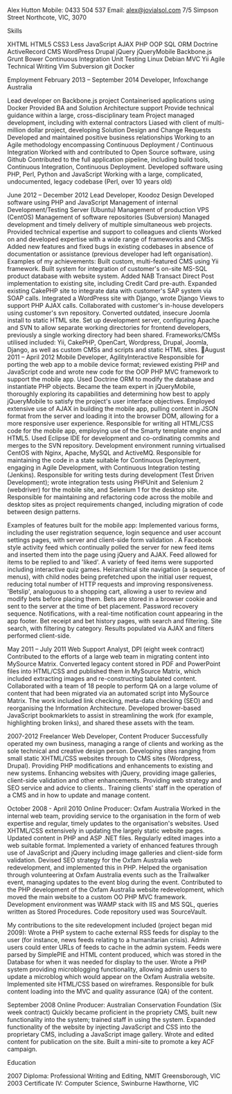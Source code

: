 Alex Hutton
Mobile: 0433 504 537
Email: alex@jovialsol.com
7/5 Simpson Street
Northcote, VIC, 3070

Skills

XHTML HTML5 CSS3 Less JavaScript AJAX PHP OOP SQL ORM Doctrine ActiveRecord CMS WordPress Drupal  jQuery jQueryMobile Backbone.js Grunt Bower Continuous Integration 
Unit Testing Linux Debian MVC Yii Agile Technical Writing Vim Subversion git Docker

Employment
February 2013 – September 2014 Developer, Infoxchange Australia

Lead developer on Backbone.js project
Containerised applications using Docker
Provided BA and Solution Architecture support
Provide technical guidance within a large, cross-disciplinary team
Project managed development, including with external contractors
Liased with client of multi-million dollar project, developing Solution Design and Change Requests
Developed and maintained positive business relationships
Working to an Agile methodology encompassing Continuous Deployment / Continuous Integration
Worked with and contributed to Open Source software, using Github
Contributed to the full application pipeline, including build tools, Continuous Integration, Continuous Deployment.
Developed software using PHP, Perl, Python and JavaScript
Working with a large, complicated, undocumented, legacy codebase (Perl, over 10 years old)

June 2012 – December 2012 Lead Developer, Koodoz Design
Developed software using PHP and JavaScript
Management of internal Development/Testing Server (Ubuntu)
Management of production VPS (CentOS)
Management of software repositories (Subversion)
Managed development and timely delivery of multiple simultaneous web projects.
Provided technical expertise and support to colleagues and clients 
Worked on and developed expertise with a wide range of frameworks and CMSs
Added new features and fixed bugs in existing codebases in absence of documentation or assistance (previous developer had left organisation).
Examples of my achievements:
Built custom, multi-featured CMS using Yii framework.
Built system for integration of customer's on-site MS-SQL product database with website system.
Added NAB Transact Direct Post implementation to existing site, including Credit Card pre-auth.
Expanded existing CakePHP site to integrate data with customer's SAP system via SOAP calls.
Integrated a WordPress site with Django, wrote Django Views to support PHP AJAX calls. Collaborated with customer's in-house developers using customer's svn repository.
Converted outdated, insecure Joomla install to static HTML site.
Set up development server, configuring Apache and SVN  to allow separate working directories for frontend developers, previously a single working directory had been shared.
Frameworks/CMSs utilised included: Yii, CakePHP, OpenCart, Wordpress, Drupal, Joomla, Django,  as well as custom CMSs and scripts and static HTML sites. 
August 2011 – April 2012 Mobile Developer, AgilityInteractive
Responsible for porting the web app to a mobile device format; reviewed existing PHP and JavaScript code and wrote new code for the OOP PHP MVC framework to support the mobile app. 
Used Doctrine ORM to modify the database and instantiate PHP objects.
Became the team expert in jQueryMobile, thoroughly exploring its capabilities and determining how best to apply jQueryMobile to satisfy the project's user interface objectives.
Employed extensive use of AJAX in building the mobile app, pulling content in JSON format from the server and loading it into the browser DOM, allowing for a more responsive user experience.
Responsible for writing all HTML/CSS code for the mobile app, employing use of the Smarty template engine and HTML5.
Used Eclipse IDE for development and co-ordinating commits and merges to the SVN repository.
Development environment running virtualised CentOS with Nginx, Apache, MySQL and ActiveMQ.
Responsible for maintaining the code in a state suitable for Continuous Deployment, engaging in Agile Development, with Continuous Integration testing (Jenkins).
Responsible for writing tests during development (Test Driven Development); wrote integration tests using PHPUnit and Selenium 2 (webdriver) for the mobile site, and Selenium 1 for the desktop site.
Responsible for maintaining and refactoring code across the mobile and desktop sites as project requirements changed, including migration of code between design patterns.

Examples of features built for the mobile app:
Implemented various forms, including the user registration sequence, login sequence and user account settings pages, with server and client-side form validation .
A Facebook style activity feed which continually polled the server for new feed items and inserted them into the page using jQuery and AJAX. Feed allowed for items to be replied to and 'liked'. A variety of feed items were supported including interactive quiz games.
Heirarchical site navigation (a sequence of menus), with child nodes being prefetched upon the initial user request, reducing total number of HTTP requests and improving responsiveness.
'Betslip', analoguous to a shopping cart, allowing a user to review and modify bets before placing them. Bets are stored in a browser cookie and sent to the server at the time of bet placement.
Password recovery sequence.
Notifications, with a real-time notification count appearing in the app footer.
Bet receipt and bet history pages, with search and filtering.
Site search, with filtering by category. Results populated via AJAX and filters performed client-side.

May 2011 – July 2011 Web Support Analyst, DPI (eight week contract)
Contributed to the efforts of a large web team in migrating content into MySource Matrix.
Converted legacy content stored in PDF and PowerPoint files into HTML/CSS and published them in MySource Matrix, which included extracting images and re-constructing tabulated content.
Collaborated with a team of 18 people to perform QA on a large volume of content that had been migrated via an automated script into MySource Matrix. The work included link checking, meta-data checking (SEO) and reorganising the Information Architecture.
Developed brower-based JavaScript bookmarklets to assist in streamlining the work (for example, highlighting broken links), and shared these assets with the team.

2007-2012 Freelancer Web Developer, Content Producer
Successfully operated my own business, managing a range of clients and working as the sole technical and creative design person.
Developing sites ranging from small static XHTML/CSS websites through to CMS sites (Wordpress, Drupal).
Providing PHP modifications and enhancements to existing and new systems.
Enhancing websites with jQuery, providing image galleries, client-side validation and other enhancements.
Providing web strategy and SEO service and advice to clients..
Training clients' staff in the operation of a CMS and in how to update and manage content.

October 2008 - April 2010 Online Producer: Oxfam Australia
Worked in the internal web team, providing service to the organisation in the form of web expertise and regular, timely updates to the organisation's websites.
Used XHTML/CSS extensively in updating the largely static website pages. Updated content in PHP and ASP .NET files. Regularly edited images into a web suitable format.
Implemented a variety of enhanced features through use of JavaScript and jQuery including image galleries and client-side form validation.
Devised SEO strategy for the Oxfam Australia web redevelopment, and implemented this in PHP.
Helped the organisation through volunteering at Oxfam Australia events such as the Trailwalker event, managing updates to the event blog during the event.
Contributed to the PHP development of the Oxfam Australia website redevelopment, which moved the main website to a custom OO PHP MVC framework. Development environment was WAMP stack with IIS and MS SQL, queries written as Stored Procedures. Code repository used was SourceVault.

My contributions to the site redevelopment included (project began mid 2009):
Wrote a PHP system to cache external RSS feeds for display to the user (for instance, news feeds relating to a humanitarian crisis). Admin users could enter URLs of feeds to cache in the admin system. Feeds were parsed by SimplePIE and HTML content produced, which was stored in the Database for when it was needed for display to the user.
Wrote a PHP system providing microblogging functionality, allowing admin users to update a microblog which would appear on the Oxfam Australia website.
Implemented site HTML/CSS based on wireframes.
Responsible for bulk content loading into the MVC and quality assurance (QA) of the content.

September 2008 Online Producer: Australian Conservation Foundation 
(Six week contract) 
Quickly became proficient in the propriety CMS, built new functionality into the system; trained staff in using the system.
Expanded functionality of the website by injecting JavaScript and CSS into the proprietary CMS, including a JavaScript image gallery.
Wrote and edited content for publication on the site.
Built a mini-site to promote a key ACF campaign.
 
 Education

 2007 Diploma: Professional Writing and Editing, NMIT Greensborough, VIC
 2003 Certificate IV: Computer Science, Swinburne Hawthorne, VIC 

